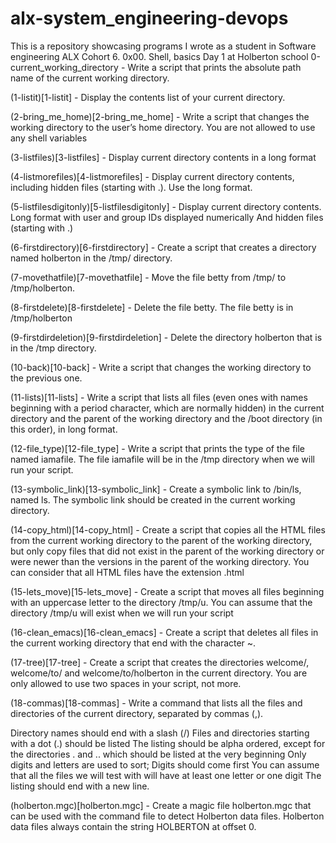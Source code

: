 # alx-system_engineering-devops
This is a repository showcasing programs I wrote as a student in Software engineering ALX Cohort 6.
0x00. Shell, basics Day 1 at Holberton school
0-current_working_directory - Write a script that prints the absolute path name of the current working directory.

(1-listit)[1-listit] - Display the contents list of your current directory.

(2-bring_me_home)[2-bring_me_home] - Write a script that changes the working directory to the user’s home directory. You are not allowed to use any shell variables

(3-listfiles)[3-listfiles] - Display current directory contents in a long format

(4-listmorefiles)[4-listmorefiles] - Display current directory contents, including hidden files (starting with .). Use the long format.

(5-listfilesdigitonly)[5-listfilesdigitonly] - Display current directory contents. Long format with user and group IDs displayed numerically And hidden files (starting with .)

(6-firstdirectory)[6-firstdirectory] - Create a script that creates a directory named holberton in the /tmp/ directory.

(7-movethatfile)[7-movethatfile] - Move the file betty from /tmp/ to /tmp/holberton.

(8-firstdelete)[8-firstdelete] - Delete the file betty. The file betty is in /tmp/holberton

(9-firstdirdeletion)[9-firstdirdeletion] - Delete the directory holberton that is in the /tmp directory.

(10-back)[10-back] - Write a script that changes the working directory to the previous one.

(11-lists)[11-lists] - Write a script that lists all files (even ones with names beginning with a period character, which are normally hidden) in the current directory and the parent of the working directory and the /boot directory (in this order), in long format.

(12-file_type)[12-file_type] - Write a script that prints the type of the file named iamafile. The file iamafile will be in the /tmp directory when we will run your script.

(13-symbolic_link)[13-symbolic_link] - Create a symbolic link to /bin/ls, named ls. The symbolic link should be created in the current working directory.

(14-copy_html)[14-copy_html] - Create a script that copies all the HTML files from the current working directory to the parent of the working directory, but only copy files that did not exist in the parent of the working directory or were newer than the versions in the parent of the working directory. You can consider that all HTML files have the extension .html

(15-lets_move)[15-lets_move] - Create a script that moves all files beginning with an uppercase letter to the directory /tmp/u. You can assume that the directory /tmp/u will exist when we will run your script

(16-clean_emacs)[16-clean_emacs] - Create a script that deletes all files in the current working directory that end with the character ~.

(17-tree)[17-tree] - Create a script that creates the directories welcome/, welcome/to/ and welcome/to/holberton in the current directory. You are only allowed to use two spaces in your script, not more.

(18-commas)[18-commas] - Write a command that lists all the files and directories of the current directory, separated by commas (,).

Directory names should end with a slash (/) Files and directories starting with a dot (.) should be listed The listing should be alpha ordered, except for the directories . and .. which should be listed at the very beginning Only digits and letters are used to sort; Digits should come first You can assume that all the files we will test with will have at least one letter or one digit The listing should end with a new line.

(holberton.mgc)[holberton.mgc] - Create a magic file holberton.mgc that can be used with the command file to detect Holberton data files. Holberton data files always contain the string HOLBERTON at offset 0.
